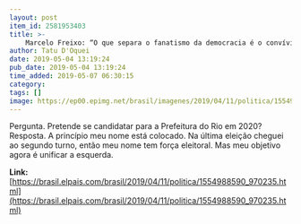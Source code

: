 ```yaml
---
layout: post
item_id: 2581953403
title: >-
    Marcelo Freixo: “O que separa o fanatismo da democracia é o convívio com a diferença”
author: Tatu D'Oquei
date: 2019-05-04 13:19:24
pub_date: 2019-05-04 13:19:24
time_added: 2019-05-07 06:30:15
category: 
tags: []
image: https://ep00.epimg.net/brasil/imagenes/2019/04/11/politica/1554988590_970235_1556974234_rrss_normal.jpg
---
```


Pergunta. Pretende se candidatar para a Prefeitura do Rio em 2020? Resposta. A princípio meu nome está colocado. Na última eleição cheguei ao segundo turno, então meu nome tem força eleitoral. Mas meu objetivo agora é unificar a esquerda.

**Link:** [https://brasil.elpais.com/brasil/2019/04/11/politica/1554988590_970235.html](https://brasil.elpais.com/brasil/2019/04/11/politica/1554988590_970235.html)

